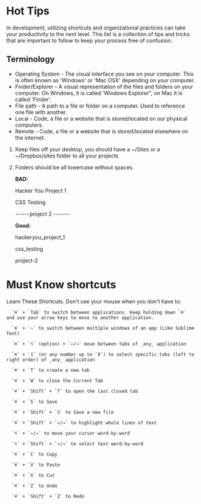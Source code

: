# Hot Tips

In development, utilizing shortcuts and organizational practices can take your productivity to the next level. This list is a collection of tips and tricks that are important to follow to keep your process free of confusion.

## Terminology

- Operating System - The visual interface you see on your computer. This is often known as 'Windows' or 'Mac OSX' depending on your computer.
- Finder/Explorer - A visual representation of the files and folders on your computer. On Windows, it is called 'Windows Explorer", on Mac it is called 'Finder'.
- File path - A path to a file or folder on a computer. Used to reference one file with another.
- Local - Code, a file or a website that is stored/located on our physical computers.
- Remote - Code, a file or a website that is stored/located elsewhere on the internet.


1. Keep files off your desktop, you should have a ~/Sites or a ~/Dropbox/sites folder to all your projects

1. Folders should be all lowercase without spaces. 
  
	  **BAD:**
	  
	  Hacker You Project 1

	  CSS Testing
	  
	  ------project 2 -------

	  **Good:**
	  
	  hackeryou_project_1
	  
	  css_testing
	  
	  project-2


# Must Know shortcuts

Learn These Shortcuts. Don't use your mouse when you don't have to:

	  `⌘` + `Tab` to switch between applications. Keep holding down `⌘` and use your arrow keys to move to another application.

	  `⌘` + `~` to switch between multiple windows of an app (Like Sublime Text)

	  `⌘` + `⌥` (option) + `←/→` move between tabs of _any_ application
	  
	  `⌘` + `1` (or any number up to `9`) to select specific tabs (left to right order) of _any_ application
	  
	  `⌘` + `T` to create a new tab
	  
	  `⌘` + `W` to close the Current Tab
	  
	  `⌘` + `Shift` + `T` to open the last closed tab

	  `⌘` + `S` to Save

	  `⌘` + `Shift` + `S` to Save a new file
	  
	  `⌘` + `Shift` + `←/→` to highlight whole lines of text
	  
	  `⌥` + `←/→` to move your cursor word-by-word
	  
	  `⌥` + `Shift` + `←/→` to select text word-by-word 
	  
	  `⌘` + `C` to Copy
	  
	  `⌘` + `V` to Paste

	  `⌘` + `X` to Cut

	  `⌘` + `Z` to Undo

	  `⌘` + `Shift` + `Z` to Redo
